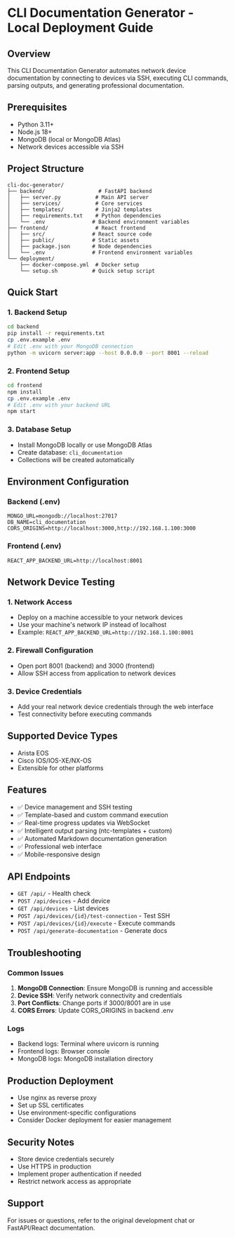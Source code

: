 # CLI Documentation Generator - Local Deployment Guide

## Overview
This CLI Documentation Generator automates network device documentation by connecting to devices via SSH, executing CLI commands, parsing outputs, and generating professional documentation.

## Prerequisites
- Python 3.11+
- Node.js 18+
- MongoDB (local or MongoDB Atlas)
- Network devices accessible via SSH

## Project Structure
```
cli-doc-generator/
├── backend/                 # FastAPI backend
│   ├── server.py           # Main API server
│   ├── services/           # Core services
│   ├── templates/          # Jinja2 templates
│   ├── requirements.txt    # Python dependencies
│   └── .env               # Backend environment variables
├── frontend/               # React frontend
│   ├── src/               # React source code
│   ├── public/            # Static assets
│   ├── package.json       # Node dependencies
│   └── .env               # Frontend environment variables
└── deployment/
    ├── docker-compose.yml  # Docker setup
    └── setup.sh           # Quick setup script
```

## Quick Start

### 1. Backend Setup
```bash
cd backend
pip install -r requirements.txt
cp .env.example .env
# Edit .env with your MongoDB connection
python -m uvicorn server:app --host 0.0.0.0 --port 8001 --reload
```

### 2. Frontend Setup
```bash
cd frontend
npm install
cp .env.example .env
# Edit .env with your backend URL
npm start
```

### 3. Database Setup
- Install MongoDB locally or use MongoDB Atlas
- Create database: `cli_documentation`
- Collections will be created automatically

## Environment Configuration

### Backend (.env)
```
MONGO_URL=mongodb://localhost:27017
DB_NAME=cli_documentation
CORS_ORIGINS=http://localhost:3000,http://192.168.1.100:3000
```

### Frontend (.env)
```
REACT_APP_BACKEND_URL=http://localhost:8001
```

## Network Device Testing

### 1. Network Access
- Deploy on a machine accessible to your network devices
- Use your machine's network IP instead of localhost
- Example: `REACT_APP_BACKEND_URL=http://192.168.1.100:8001`

### 2. Firewall Configuration
- Open port 8001 (backend) and 3000 (frontend)
- Allow SSH access from application to network devices

### 3. Device Credentials
- Add your real network device credentials through the web interface
- Test connectivity before executing commands

## Supported Device Types
- Arista EOS
- Cisco IOS/IOS-XE/NX-OS
- Extensible for other platforms

## Features
- ✅ Device management and SSH testing
- ✅ Template-based and custom command execution
- ✅ Real-time progress updates via WebSocket
- ✅ Intelligent output parsing (ntc-templates + custom)
- ✅ Automated Markdown documentation generation
- ✅ Professional web interface
- ✅ Mobile-responsive design

## API Endpoints
- `GET /api/` - Health check
- `POST /api/devices` - Add device
- `GET /api/devices` - List devices
- `POST /api/devices/{id}/test-connection` - Test SSH
- `POST /api/devices/{id}/execute` - Execute commands
- `POST /api/generate-documentation` - Generate docs

## Troubleshooting

### Common Issues
1. **MongoDB Connection**: Ensure MongoDB is running and accessible
2. **Device SSH**: Verify network connectivity and credentials
3. **Port Conflicts**: Change ports if 3000/8001 are in use
4. **CORS Errors**: Update CORS_ORIGINS in backend .env

### Logs
- Backend logs: Terminal where uvicorn is running
- Frontend logs: Browser console
- MongoDB logs: MongoDB installation directory

## Production Deployment
- Use nginx as reverse proxy
- Set up SSL certificates
- Use environment-specific configurations
- Consider Docker deployment for easier management

## Security Notes
- Store device credentials securely
- Use HTTPS in production
- Implement proper authentication if needed
- Restrict network access as appropriate

## Support
For issues or questions, refer to the original development chat or FastAPI/React documentation.